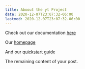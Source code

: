 ```yaml
---
title: Aboout the yt Project
date: 2020-12-07T23:07:32-06:00
lastmod: 2020-12-07T23:07:32-06:00
---
```


Check out our documentation [here](https://yt-project.org/docs/dev/)

Our [homepage](https://yt-project.org/)

And our [quickstart](https://yt-project.org/docs/dev/quickstart/index.html)
guide

<!--more-->

The remaining content of your post.

